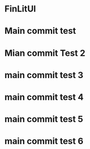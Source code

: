 # FinLitUI
# Main commit test
# Mian commit Test 2
# main commit test 3
# main commit test 4
# main commit test 5
# main commit test 6

